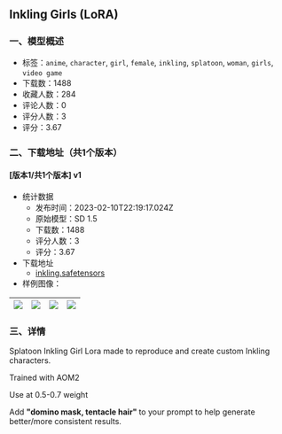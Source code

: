 ## Inkling Girls (LoRA)
### 一、模型概述

- 标签：`anime`, `character`, `girl`, `female`, `inkling`, `splatoon`, `woman`, `girls`, `video game`
- 下载数：1488
- 收藏人数：284
- 评论人数：0
- 评分人数：3
- 评分：3.67

### 二、下载地址（共1个版本）

#### [版本1/共1个版本] v1

- 统计数据
  - 发布时间：2023-02-10T22:19:17.024Z
  - 原始模型：SD 1.5
  - 下载数：1488
  - 评分人数：3
  - 评分：3.67
- 下载地址
  - [inkling.safetensors](https://civitai.com/api/download/models/9300)
- 样例图像：

| <img src="https://image.civitai.com/xG1nkqKTMzGDvpLrqFT7WA/867eb373-816d-44f4-7347-f589642eee00/width=450/89136.jpeg" /> | <img src="https://image.civitai.com/xG1nkqKTMzGDvpLrqFT7WA/9d75fb18-d626-45fe-7877-e027e6583c00/width=450/89140.jpeg" /> | <img src="https://image.civitai.com/xG1nkqKTMzGDvpLrqFT7WA/c697b59d-d2e9-4ce5-3daf-e6abffabe300/width=450/89459.jpeg" /> | <img src="https://image.civitai.com/xG1nkqKTMzGDvpLrqFT7WA/f136c445-f424-4f4a-5f93-8877a5dbc100/width=450/89141.jpeg" /> |
| ---- | ---- | ---- | ---- |


### 三、详情
<p>Splatoon Inkling Girl Lora made to reproduce and create custom Inkling characters.</p><p>Trained with AOM2</p><p>Use at 0.5-0.7 weight</p><p>Add <strong>"domino mask, tentacle hair" </strong>to your prompt to help generate better/more consistent results.</p><p></p>